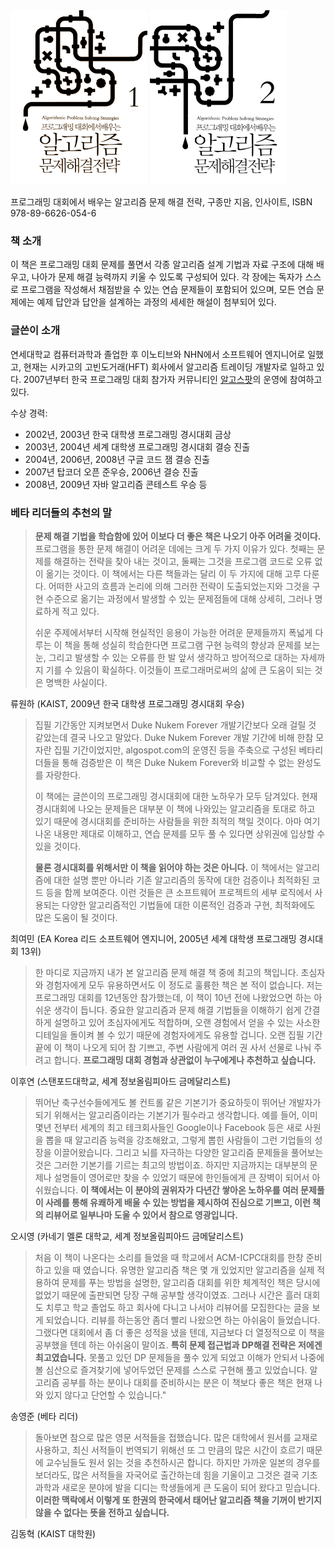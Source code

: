 <img src="/static/img/cover1-small.png" class="cover">
<img src="/static/img/cover2-small.png" class="cover">
				
프로그래밍 대회에서 배우는 알고리즘 문제 해결 전략, 구종만 지음, 인사이트, ISBN 978-89-6626-054-6 

### 책 소개

이 책은 프로그래밍 대회 문제를 풀면서 각종 알고리즘 설계 기법과 자료 구조에 대해 배우고, 나아가 문제 해결 능력까지 키울 수 있도록 구성되어 있다. 각 장에는 독자가 스스로 프로그램을 작성해서 채점받을 수 있는 연습 문제들이 포함되어 있으며, 모든 연습 문제에는 예제 답안과 답안을 설계하는 과정의 세세한 해설이 첨부되어 있다.

### 글쓴이 소개

연세대학교 컴퓨터과학과 졸업한 후 이노티브와 NHN에서 소프트웨어 엔지니어로 일했고, 현재는 시카고의 고빈도거래(HFT) 회사에서 알고리즘 트레이딩 개발자로 일하고 있다. 2007년부터 한국 프로그래밍 대회 참가자 커뮤니티인 [알고스팟](http://algospot.com)의 운영에 참여하고 있다. 

수상 경력:

* 2002년, 2003년 한국 대학생 프로그래밍 경시대회 금상
* 2003년, 2004년 세계 대학생 프로그래밍 경시대회 결승 진출
* 2004년, 2006년, 2008년 구글 코드 잼 결승 진출
* 2007년 탑코더 오픈 준우승, 2006년 결승 진출
* 2008년, 2009년 자바 알고리즘 콘테스트 우승 등

### 베타 리더들의 추천의 말 

> **문제 해결 기법을 학습함에 있어 이보다 더 좋은 책은 나오기 아주 어려울 것이다.** 프로그램을 통한 문제 해결이 어려운 데에는 크게 두 가지 이유가 있다. 첫째는 문제를 해결하는 전략을 찾아 내는 것이고, 둘째는 그것을 프로그램 코드로 오류 없이 옮기는 것이다. 이 책에서는 다른 책들과는 달리 이 두 가지에 대해 고루 다룬다. 어떠한 사고의 흐름과 논리에 의해 그러한 전략이 도출되었는지와 그것을 구현 수준으로 옮기는 과정에서 발생할 수 있는 문제점들에 대해 상세히, 그러나 명료하게 적고 있다. 
>
> 쉬운 주제에서부터 시작해 현실적인 응용이 가능한 어려운 문제들까지 폭넓게 다루는 이 책을 통해 성실히 학습한다면 프로그램 구현 능력의 향상과 문제를 보는 눈, 그리고 발생할 수 있는 오류를 한 발 앞서 생각하고 방어적으로 대하는 자세까지 기를 수 있음이 확실하다. 이것들이 프로그래머로써의 삶에 큰 도움이 되는 것은 명백한 사실이다.

류원하 (KAIST, 2009년 한국 대학생 프로그래밍 경시대회 우승)

> 집필 기간동안 지켜보면서 Duke Nukem Forever 개발기간보다 오래 걸릴 것 같았는데 결국 나오고 말았다. Duke Nukem Forever 개발 기간에 비해 한참 모자란 집필 기간이었지만, algospot.com의 운영진 등을 주축으로 구성된 베타리더들을 통해 검증받은 이 책은 Duke Nukem Forever와 비교할 수 없는 완성도를 자랑한다.
>
> 이 책에는 글쓴이의 프로그래밍 경시대회에 대한 노하우가 모두 담겨있다. 현재 경시대회에 나오는 문제들은 대부분 이 책에 나와있는 알고리즘을 토대로 하고 있기 때문에 경시대회를 준비하는 사람들을 위한 최적의 책일 것이다. 아마 여기 나온 내용만 제대로 이해하고, 연습 문제를 모두 풀 수 있다면 상위권에 입상할 수 있을 것이다.
>
> **물론 경시대회를 위해서만 이 책을 읽어야 하는 것은 아니다.** 이 책에서는 알고리즘에 대한 설명 뿐만 아니라 기존 알고리즘의 동작에 대한 검증이나 최적화된 코드 등을 함께 보여준다. 이런 것들은 큰 소프트웨어 프로젝트의 세부 로직에서 사용되는 다양한 알고리즘적인 기법들에 대한 이론적인 검증과 구현, 최적화에도 많은 도움이 될 것이다.

최여민 (EA Korea 리드 소프트웨어 엔지니어, 2005년 세계 대학생 프로그래밍 경시대회 13위)

> 한 마디로 지금까지 내가 본 알고리즘 문제 해결 책 중에 최고의 책입니다. 초심자와 경험자에게 모두 유용하면서도 이 정도로 훌륭한 책은 본 적이 없습니다. 저는 프로그래밍 대회를 12년동안 참가했는데, 이 책이 10년 전에 나왔었으면 하는 아쉬운 생각이 듭니다. 중요한 알고리즘과 문제 해결 기법들을 이해하기 쉽게 간결하게 설명하고 있어 초심자에게도 적합하며, 오랜 경험에서 얻을 수 있는 사소한 디테일을 돌이켜 볼 수 있기 때문에 경험자에게도 유용할 겁니다. 오랜 집필 기간 끝에 이 책이 나오게 되어 참 기쁘고, 주변 사람에게 여러 권 사서 선물로 나눠 주려고 합니다. **프로그래밍 대회 경험과 상관없이 누구에게나 추천하고 싶습니다.**

이후연 (스탠포드대학교, 세계 정보올림피아드 금메달리스트)

> 뛰어난 축구선수들에게도 볼 컨트롤 같은 기본기가 중요하듯이 뛰어난 개발자가 되기 위해서는 알고리즘이라는 기본기가 필수라고 생각합니다. 예를 들어, 이미 몇년 전부터 세계의 최고 테크회사들인 Google이나 Facebook 등은 새로 사원을 뽑을 때 알고리즘 능력을 강조해왔고, 그렇게 뽑힌 사람들이 그런 기업들의 성장을 이끌어왔습니다. 그리고 뇌를 자극하는 다양한 알고리즘 문제들을 풀어보는 것은 그러한 기본기를 기르는 최고의 방법이죠. 하지만 지금까지는 대부분의 문제나 설명들이 영어로만 찾을 수 있었기 때문에 한인들에게 큰 장벽이 되어서 아쉬웠습니다. **이 책에서는 이 분야의 권위자가 다년간 쌓아온 노하우를 여러 문제풀이 사례를 통해 유쾌하게 배울 수 있는 방법을 제시하여 진심으로 기쁘고, 이런 책의 리뷰어로 일부나마 도울 수 있어서 참으로 영광입니다.**

오시영 (카네기 멜론 대학교, 세계 정보올림피아드 금메달리스트)

> 처음 이 책이 나온다는 소리를 들었을 때 학교에서 ACM-ICPC대회를 한창 준비하고 있을 때 였습니다. 유명한 알고리즘 책은 몇 개 있었지만 알고리즘을 실제 적용하여 문제를 푸는 방법을 설명한, 알고리즘 대회를 위한 체계적인 책은 당시에 없었기 때문에 출판되면 당장 구해 공부할 생각이였죠. 그러나 시간은 흘러 대회도 치루고 학교 졸업도 하고 회사에 다니고 나서야 리뷰어를 모집한다는 글을 보게 되었습니다. 리뷰를 하는동안 좀더 빨리 나왔으면 하는 아쉬움이 들었습니다. 그랬다면 대회에서 좀 더 좋은 성적을 냈을 텐데, 지금보다 더 열정적으로 이 책을 공부했을 텐데 하는 아쉬움이 말이죠. **특히 문제 접근법과 DP해결 전략은 저에겐 최고였습니다.** 못풀고 있던 DP 문제들을 풀수 있게 되었고 이해가 안되서 나중에 볼 심산으로 즐겨찾기에 넣어두었던 문제를 스스로 구현해 풀고 있었습니다. 알고리즘 공부를 하는 분이나 대회를 준비하시는 분은 이 책보다 좋은 책은 현재 나와 있지 않다고 단언할 수 있습니다."

송영준 (베타 리더)

> 돌아보면 참으로 많은 영문 서적들을 접했습니다. 많은 대학에서 원서를 교재로 사용하고, 최신 서적들이 번역되기 위해선 또 그 만큼의 많은 시간이 흐르기 때문에 교수님들도 원서 읽는 것을 추천하시곤 합니다. 하지만 가까운 일본의 경우를 보더라도, 많은 서적들을 자국어로 출간하는데 힘을 기울이고 그것은 결국 기초 과학과 새로운 분야에 발을 디디는 학생들에게 큰 도움이 되어 왔다고 믿습니다. **이러한 맥락에서 이렇게 또 한권의 한국에서 태어난 알고리즘 책을 기꺼이 반기지 않을 수 없다는 뜻을 전하고 싶습니다.**

김동혁 (KAIST 대학원)

